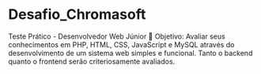 # Desafio_Chromasoft
Teste Prático - Desenvolvedor Web Júnior 🎯 Objetivo: Avaliar seus conhecimentos em PHP, HTML, CSS, JavaScript e MySQL através do desenvolvimento de um sistema web simples e funcional. Tanto o backend quanto o frontend serão criteriosamente avaliados.
